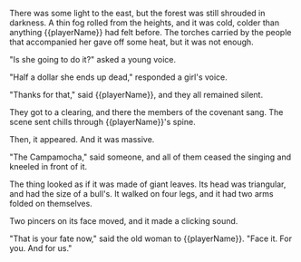 There was some light to the east, but the forest was still shrouded in darkness. A thin fog rolled from the heights, and it was cold, colder than anything {{playerName}} had felt before. The torches carried by the people that accompanied her gave off some heat, but it was not enough.

"Is she going to do it?" asked a young voice.

"Half a dollar she ends up dead," responded a girl's voice.

"Thanks for that," said {{playerName}}, and they all remained silent.

They got to a clearing, and there the members of the covenant sang. The scene sent chills through {{playerName}}'s spine.

Then, it appeared. And it was massive.

"The Campamocha," said someone, and all of them ceased the singing and kneeled in front of it.

The thing looked as if it was made of giant leaves. Its head was triangular, and had the size of a bull's. It walked on four legs, and it had two arms folded on themselves.

Two pincers on its face moved, and it made a clicking sound.

"That is your fate now," said the old woman to {{playerName}}. "Face it. For you. And for us."
